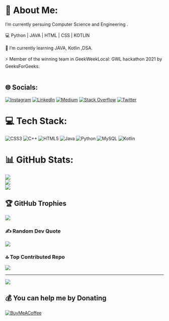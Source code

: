 # 💫 About Me:
I’m currently persuing Computer Science and Engineering .<br><br>💻 Python | JAVA | HTML | CSS | KOTLIN<br><br>🌱 I’m currently learning JAVA, Kotlin ,DSA.<br><br>⚡ Member of the winning team in GeekWeekLocal: GWL hackathon 2021 by GeeksForGeeks.<br><br> 


## 🌐 Socials:
[![Instagram](https://img.shields.io/badge/Instagram-%23E4405F.svg?logo=Instagram&logoColor=white)](https://instagram.com/https://www.instagram.com/indiansavages/) [![LinkedIn](https://img.shields.io/badge/LinkedIn-%230077B5.svg?logo=linkedin&logoColor=white)](https://linkedin.com/in/https://www.linkedin.com/in/jahnavi-chauhan-271253209/) [![Medium](https://img.shields.io/badge/Medium-12100E?logo=medium&logoColor=white)](https://medium.com/@https://medium.com/@chauhankhushi-16775) [![Stack Overflow](https://img.shields.io/badge/-Stackoverflow-FE7A16?logo=stack-overflow&logoColor=white)](https://stackoverflow.com/users/user:15400269) [![Twitter](https://img.shields.io/badge/Twitter-%231DA1F2.svg?logo=Twitter&logoColor=white)](https://twitter.com/https://twitter.com/jkc1_4) 

# 💻 Tech Stack:
![CSS3](https://img.shields.io/badge/css3-%231572B6.svg?style=plastic&logo=css3&logoColor=white) ![C++](https://img.shields.io/badge/c++-%2300599C.svg?style=plastic&logo=c%2B%2B&logoColor=white) ![HTML5](https://img.shields.io/badge/html5-%23E34F26.svg?style=plastic&logo=html5&logoColor=white) ![Java](https://img.shields.io/badge/java-%23ED8B00.svg?style=plastic&logo=java&logoColor=white) ![Python](https://img.shields.io/badge/python-3670A0?style=plastic&logo=python&logoColor=ffdd54) ![MySQL](https://img.shields.io/badge/mysql-%2300f.svg?style=plastic&logo=mysql&logoColor=white)  ![Kotlin](https://img.shields.io/badge/kotlin-%230095D5.svg?style=plastic&logo=kotlin&logoColor=white)
# 📊 GitHub Stats:
![](https://github-readme-stats.vercel.app/api?username=jkc1-4&theme=dark&hide_border=false&include_all_commits=false&count_private=false)<br/>
![](https://github-readme-streak-stats.herokuapp.com/?user=jkc1-4&theme=dark&hide_border=false)<br/>
![](https://github-readme-stats.vercel.app/api/top-langs/?username=jkc1-4&theme=dark&hide_border=false&include_all_commits=false&count_private=false&layout=compact)

## 🏆 GitHub Trophies
![](https://github-profile-trophy.vercel.app/?username=jkc1-4&theme=radical&no-frame=true&no-bg=true&margin-w=4)

### ✍️ Random Dev Quote
![](https://quotes-github-readme.vercel.app/api?type=vetical&theme=tokyonight)

### 🔝 Top Contributed Repo
![](https://github-contributor-stats.vercel.app/api?username=jkc1-4&limit=5&theme=tokyonight&combine_all_yearly_contributions=true)

---
[![](https://visitcount.itsvg.in/api?id=jkc1-4&icon=7&color=12)](https://visitcount.itsvg.in)

  ## 💰 You can help me by Donating
  [![BuyMeACoffee](https://img.shields.io/badge/Buy%20Me%20a%20Coffee-ffdd00?style=for-the-badge&logo=buy-me-a-coffee&logoColor=black)](https://buymeacoffee.com/https://www.buymeacoffee.com/chauhankhuF) 

  
<!-- Proudly created with GPRM ( https://gprm.itsvg.in ) -->
